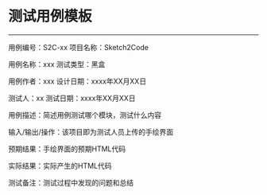 # 测试用例模板

------

用例编号：S2C-xx                                     项目名称：Sketch2Code

用例名称：xxx                                           测试类型：黑盒

用例作者：xxx                                           设计日期：xxxx年XX月XX日

测试人：xx                                                 测试日期：xxxx年XX月XX日

用例描述：简述用例测试哪个模块，测试什么内容

输入/输出/操作：该项目即为测试人员上传的手绘界面

预期结果：手绘界面的预期HTML代码

实际结果：实际产生的HTML代码

测试备注：测试过程中发现的问题和总结